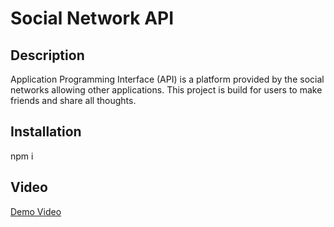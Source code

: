 # Social Network API

## Description
Application Programming Interface (API) is a platform provided by the social networks allowing other applications. This project is build for users to make friends and share all thoughts.

## Installation
npm i

## Video
[Demo Video](https://drive.google.com/file/d/1Uys4MV051Ws-XZXx2_uLF9Pgo2qWPJC2/view)